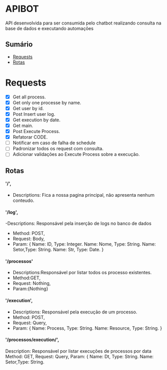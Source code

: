 # APIBOT
API desenvolvida para ser consumida pelo chatbot realizando consulta na base de dados e executando automações

## Sumário
* [Requests](#Requests)
* [Rotas](#Rotas)


# Requests
- [X] Get all process.
- [X] Get only one processe by name.
- [X] Get user by id.
- [X] Post Insert user log.
- [X] Get execution by date.
- [X] Get main.
- [X] Post Execute Process.
- [X] Refatorar CODE.
- [ ] Notificar em caso de falha de schedule
- [ ] Padronizar todos os request com consulta.
- [ ] Adicionar validações ao Execute Process sobre a execução.

## Rotas

 ####  '/', 
- Descriptions: Fica a nossa pagina principal, não apresenta nenhum conteudo.

####  '/log', 
-Descriptions: Responsável pela inserção de logs no banco de dados 
- Method: POST,
- Request: Body,
- Param: 
{
Name: ID,   Type: Integer.
Name: Nome, Type: String.
Name: Setor,Type: String.
Name: Str,  Type: Date.
}

 ####  '/processos'
- Descriptions:Responsável por listar todos os processo existentes.
- Method:GET,
- Request: Nothing,
- Param:{Nothing}

 ####  '/execution', 
- Descriptions: Responsável pela execução de um processo.
- Method: POST,
- Request: Query,
- Param: {
Name: Process,   Type: String.
Name: Resource,  Type: String.
}

 #### '/processos/execution/', 
Description: Responsável por listar execuções de processos por data
Method: GET,
Request: Query,
Param: {
Name: Dt,   Type: String.
Name: Setor,Type: String.